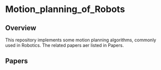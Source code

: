 # Motion_planning_of_Robots

## Overview
This repository implements some motion planning algorithms, commonly used in Robotics. The related papers aer listed in Papers.

## Papers
